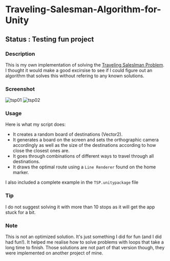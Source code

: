 # Traveling-Salesman-Algorithm-for-Unity


## Status : Testing fun project

### Description
This is my own implementation of solving the [Traveling Saleslman Problem](https://en.wikipedia.org/wiki/Travelling_salesman_problem). I thought it would make a good excirsise to see if I could figure out an algorithm that solves this without refering to any known solutions.

### Screenshot
![tsp01](https://user-images.githubusercontent.com/15571710/33559594-fa772aea-d915-11e7-9887-37a4f95417ec.png)
![tsp02](https://user-images.githubusercontent.com/15571710/33559633-17cf62d8-d916-11e7-93a8-a60fa1b235b1.png)

### Usage
Here is what my script does:
* It creates a random board of destinations (Vector2).
* It generates a board on the screen and sets the orthographic camera accordingly as well as the size of the destinations according to how close the closest ones are.
* It goes through combinations of different ways to travel through all destinations.
* It draws the optimal route using a `Line Renderer` found on the home marker.

I also included a complete example in the `TSP.unitypackage` file

### Tip
I do not suggest solving it with more than 10 stops as it will get the app stuck for a bit.

### Note
This is not an optimized solution. It's just something I did for fun (and I did had fun!). It helped me realise how to solve problems with loops that take a long time to finish. Those solutions are not part of that version though, they were implemented on another project of mine.